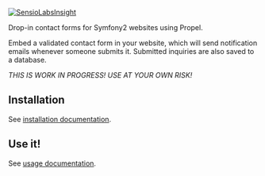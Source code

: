 [![SensioLabsInsight](https://insight.sensiolabs.com/projects/b224b924-f10f-47d3-86b7-a9d901debbdb/mini.png)](https://insight.sensiolabs.com/projects/b224b924-f10f-47d3-86b7-a9d901debbdb)

Drop-in contact forms for Symfony2 websites using Propel.

Embed a validated contact form in your website, which will send notification emails whenever someone submits it. Submitted inquiries are also saved to a database.

*THIS IS WORK IN PROGRESS! USE AT YOUR OWN RISK!*

Installation
------------

See [installation documentation](Resources/doc/installation.md).

Use it!
-------

See [usage documentation](Resources/doc/usage.md).

